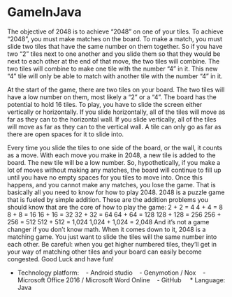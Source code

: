 # GameInJava

The objective of 2048 is to achieve “2048” on one of your tiles. To achieve “2048”, you must make matches on the board. To make a match, you must slide two tiles that have the same number on them together. So if you have two “2” tiles next to one another and you slide them so that they would be next to each other at the end of that move, the two tiles will combine. The two tiles will combine to make one tile with the number “4” in it. This new “4” tile will only be able to match with another tile with the number “4” in it.

At the start of the game, there are two tiles on your board. The two tiles will have a low number on them, most likely a “2” or a “4”. The board has the potential to hold 16 tiles. To play, you have to slide the screen either vertically or horizontally. If you slide horizontally, all of the tiles will move as far as they can to the horizontal wall. If you slide vertically, all of the tiles will move as far as they can to the vertical wall. A tile can only go as far as there are open spaces for it to slide into.

Every time you slide the tiles to one side of the board, or the wall, it counts as a move. With each move you make in 2048, a new tile is added to the board. The new tile will be a low number. So, hypothetically, if you make a lot of moves without making any matches, the board will continue to fill up until you have no empty spaces for you tiles to move into. Once this happens, and you cannot make any matches, you lose the game. That is basically all you need to know for how to play 2048.
2048 is a puzzle game that is fueled by simple addition. These are the addition problems you should know that are the core of how to play the game:
2 + 2 = 4
4 + 4 = 8
8 + 8 = 16
16 + 16 = 32
32 + 32 = 64
64 + 64 = 128
128 + 128 = 256
256 + 256 = 512
512 + 512 = 1,024
1,024 + 1,024 = 2,048
And it’s not a game changer if you don’t know math. When it comes down to it, 2048 is a matching game. You just want to slide the tiles will the same number into each other. Be careful: when you get higher numbered tiles, they’ll get in your way of matching other tiles and your board can easily become congested. Good Luck and have fun!


* Technology platform:
   - Android studio
   - Genymotion / Nox
   - Microsoft Office 2016 / Microsoft Word Online
   - GitHub
  
 * Language: Java
 
